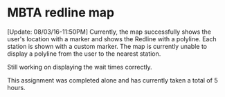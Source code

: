 # MBTA redline map

<!--Currently, the map successfully shows the Redline with a polyline and is centered on South Station. The map is currently missing markers for each station. -->
<!---->
<!--[Update: 07/27/16-10:45pm] Added markers for each station. However, the for loop uses static parameter. Should be changed later if time permits. -->
<!---->
<!--This assignment was completed alone and has currently taken a total of 4 hours.-->


[Update: 08/03/16-11:50PM] Currently, the map successfully shows the user's location with a marker and shows the Redline with a polyline. Each station is shown with a custom marker. The map is currently unable to display a polyline from the user to the nearest station. 

Still working on displaying the wait times correctly.

This assignment was completed alone and has currently taken a total of 5 hours. 

